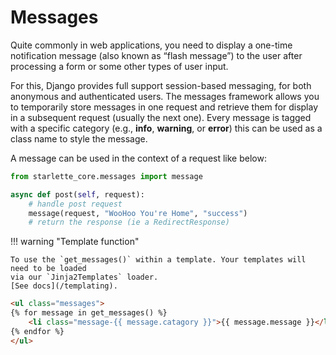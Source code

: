 # Messages

Quite commonly in web applications, you need to display a one-time notification message (also known as “flash message”) to the user after processing a form or some other types of user input.

For this, Django provides full support session-based messaging, for both anonymous and authenticated users. The messages framework allows you to temporarily store messages in one request and retrieve them for display in a subsequent request (usually the next one). Every message is tagged with a specific category (e.g., **info**, **warning**, or **error**) this can be used as a class name to style the message.

A message can be used in the context of a request like below:

```python
from starlette_core.messages import message

async def post(self, request):
    # handle post request
    message(request, "WooHoo You're Home", "success")
    # return the response (ie a RedirectResponse)
```

!!! warning "Template function"

    To use the `get_messages()` within a template. Your templates will need to be loaded
    via our `Jinja2Templates` loader.
    [See docs](/templating).

```html
<ul class="messages">
{% for message in get_messages() %}
    <li class="message-{{ message.catagory }}">{{ message.message }}</li>
{% endfor %}
</ul>
```
